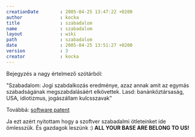 ```yaml
---
creationDate        : 2005-04-25 13:47:22 +0200 
author              : kocka 
title               : szabadalom 
name                : szabadalom 
layout              : wiki 
path                : szabadalom 
date                : 2005-04-25 13:51:27 +0200 
version             : 3 
creator             : kocka 
---
```

Bejegyzés a nagy értelmező szótárból:

"Szabadalom: Jogi szabdalkozás eredménye, azaz annak amit az egymás szabadságának megszabdalásáért elkövettek. Lasd: banánköztársaság, USA, idiotizmus, jogászállam kulcsszavak"

Továbbá: [software patent](software%20patent.html)

Ja ezt azért nyitottam hogy a szoftver szabadalmi ötleteinket ide ömlesszük. És gazdagok leszünk :) __ALL YOUR BASE ARE BELONG TO US!__




